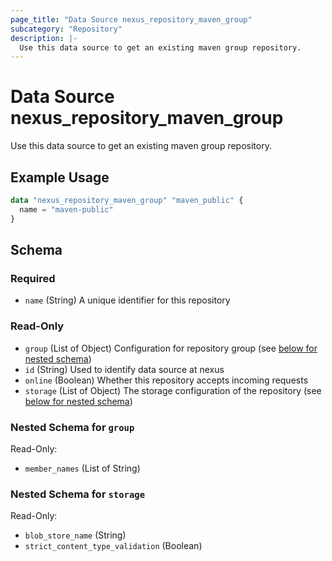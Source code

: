 ```yaml
---
page_title: "Data Source nexus_repository_maven_group"
subcategory: "Repository"
description: |-
  Use this data source to get an existing maven group repository.
---
```

# Data Source nexus_repository_maven_group
Use this data source to get an existing maven group repository.
## Example Usage
```terraform
data "nexus_repository_maven_group" "maven_public" {
  name = "maven-public"
}
```
<!-- schema generated by tfplugindocs -->
## Schema

### Required

- `name` (String) A unique identifier for this repository

### Read-Only

- `group` (List of Object) Configuration for repository group (see [below for nested schema](#nestedatt--group))
- `id` (String) Used to identify data source at nexus
- `online` (Boolean) Whether this repository accepts incoming requests
- `storage` (List of Object) The storage configuration of the repository (see [below for nested schema](#nestedatt--storage))

<a id="nestedatt--group"></a>
### Nested Schema for `group`

Read-Only:

- `member_names` (List of String)


<a id="nestedatt--storage"></a>
### Nested Schema for `storage`

Read-Only:

- `blob_store_name` (String)
- `strict_content_type_validation` (Boolean)

